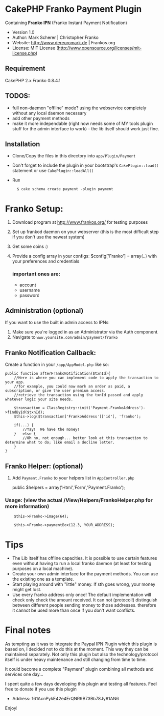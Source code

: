 # CakePHP Franko Payment Plugin

Containing **Franko IPN** (Franko Instant Payment Notification)

* Version 1.0
* Author: Mark Scherer | Christopher Franko
* Website: http://www.dereuromark.de | Frankos.org
* License: MIT License (http://www.opensource.org/licenses/mit-license.php)

## Requirement
CakePHP 2.x
Franko 0.8.4.1

## TODOS:
* full non-daemon "offline" mode? using the webservice completely without any local daemon necessary
* add other payment methods
* make it more independable (right now needs some of MY tools plugin stuff for the admin interface to work) - the lib itself should work just fine.


## Installation

* Clone/Copy the files in this directory into `app/Plugin/Payment`
* Don't forget to include the plugin in your bootstrap's `CakePlugin::load()` statement or use `CakePlugin::loadAll()`
* Run

		$ cake schema create payment -plugin payment


# Franko Setup:
1. Download program at http://www.frankos.org/ for testing purposes
2. Set up frankod daemon on your webserver (this is the most difficult step if you don't use the newest system)
3. Get some coins :)
4. Provide a config array in your configs: $config['Franko'] = array(..) with your preferences and credentials

	### important ones are:

	* account
	* username
	* password

## Administration (optional)
If you want to use the built in admin access to IPNs:

1. Make sure you're logged in as an Administrator via the Auth component.
2. Navigate to `www.yoursite.com/admin/payment/franko`


## Franko Notification Callback:
Create a function in your `/app/AppModel.php` like so:

	public function afterFrankoNotification($txnId){
		//Here is where you can implement code to apply the transaction to your app.
		//for example, you could now mark an order as paid, a subscription, or give the user premium access.
		//retrieve the transaction using the txnId passed and apply whatever logic your site needs.

		$transaction = ClassRegistry::init('Payment.FrankoAddress')->findById($txnId);
		$this->log($transaction['FrankoAddress']['id'], 'franko');

		if(...) {
			//Yay!  We have the money!
		}	else {
			//Oh no, not enough... better look at this transaction to determine what to do; like email a decline letter.
		}
	}

## Franko Helper: (optional)
1. Add `Payment.Franko` to your helpers list in `AppController.php`

	public $helpers = array('Html','Form','Payment.Franko');

### Usage: (view the actual /View/Helpers/FrankoHelper.php for more information)
		$this->Franko->image(64);

		$this->Franko->paymentBox(12.3, YOUR_ADDRESS);


# Tips
* The Lib itself has offline capacities. It is possible to use certain features even without having to run a local franko daemon (at least for testing purposes on a local machine).
* Create your own admin interface for the payment methods. You can use the existing one as a template.
* Start playing around with "little" money. If sth goes wrong, your money might get lost.
* Use every franko address only once! The default implementation will check only check the amount received. It can not (protocol!) distinguish between different people sending money to those addresses. therefore it cannot be used more than once if you don't want conflicts.

# Final notes
As tempting as it was to integrate the Paypal IPN Plugin which this plugin is based on, I decided not to do this at the moment.
This way they can be maintained separately.
Not only this plugin but also the technology/protocol itself is under heavy maintenance and still changing from time to time.

It could become a complete "Payment" plugin combining all methods and services one day...

I spent quite a few days developing this plugin and testing all features.
Feel free to donate if you use this plugin

* Address: 161AcnPykE42e4ErQNR9B73Bb78Jy81AN6

Enjoy!